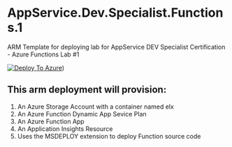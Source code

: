 # AppService.Dev.Specialist.Functions.1
ARM Template for deploying lab for AppService DEV Specialist Certification - Azure Functions Lab #1

[![Deploy To Azure](https://aka.ms/deploytoazurebutton)](https://portal.azure.com/#create/Microsoft.Template/uri/https%3A%2F%2Fraw.githubusercontent.com%2Fbenperk%2FAzureFunctionConsumer%2Fblob%2Fmaster%2FlabFiles%2FAppService.Dev.Specialist.Functions.1%2Fazuredeploy.json))

## This arm deployment will provision:

1.	An Azure Storage Account with a container named elx
2.	An Azure Function Dynamic App Sevice Plan
3.	An Azure Function App
4.	An Application Insights Resource
5.	Uses the MSDEPLOY extension to deploy Function source code
